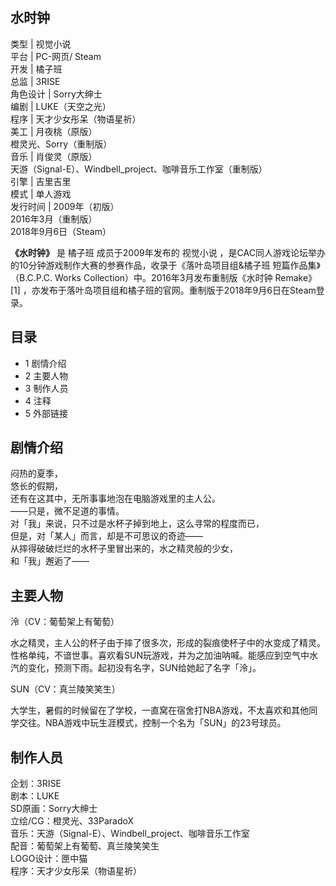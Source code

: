 水时钟  
---  
类型  |  视觉小说   
平台  |  PC-网页/  Steam   
开发  |  橘子班   
总监  |  3RISE   
角色设计  |  Sorry大绅士   
编剧  |  LUKE（天空之光）   
程序  |  天才少女彤呆（物语星祈）   
美工  |  月夜桃（原版）   
橙灵光、Sorry（重制版）  
音乐  |  肖俊灵（原版）   
天游（Signal-E）、Windbell_project、咖啡音乐工作室（重制版）  
引擎  |  吉里吉里   
模式  |  单人游戏   
发行时间  |  2009年（初版）   
2016年3月（重制版）  
2018年9月6日（Steam）  
  
**《水时钟》** 是  橘子班  成员于2009年发布的  视觉小说
，是CAC同人游戏论坛举办的10分钟游戏制作大赛的参赛作品，收录于《落叶岛项目组&橘子班 短篇作品集》（B.C.P.C. Works
Collection）中。2016年3月发布重制版《水时钟 Remake》  [1]
，亦发布于落叶岛项目组和橘子班的官网。重制版于2018年9月6日在Steam登录。

##  目录

  * 1  剧情介绍 
  * 2  主要人物 
  * 3  制作人员 
  * 4  注释 
  * 5  外部链接 

##  剧情介绍

闷热的夏季，  
悠长的假期，  
还有在这其中，无所事事地泡在电脑游戏里的主人公。  
——只是，微不足道的事情。  
对「我」来说，只不过是水杯子掉到地上，这么寻常的程度而已，  
但是，对「某人」而言，却是不可思议的奇迹——  
从摔得破破烂烂的水杯子里冒出来的，水之精灵般的少女，  
和「我」邂逅了——

##  主要人物

泠（CV：葡萄架上有葡萄）

水之精灵，主人公的杯子由于摔了很多次，形成的裂痕使杯子中的水变成了精灵。性格单纯，不谙世事。喜欢看SUN玩游戏，并为之加油呐喊。能感应到空气中水汽的变化，预测下雨。起初没有名字，SUN给她起了名字「泠」。

SUN（CV：真兰陵笑笑生）

大学生，暑假的时候留在了学校，一直窝在宿舍打NBA游戏，不太喜欢和其他同学交往。NBA游戏中玩生涯模式，控制一个名为「SUN」的23号球员。

##  制作人员

企划：3RISE  
剧本：LUKE  
SD原画：Sorry大绅士  
立绘/CG：橙灵光、33ParadoX  
音乐：天游（Signal-E）、Windbell_project、咖啡音乐工作室  
配音：葡萄架上有葡萄、真兰陵笑笑生  
LOGO设计：匣中猫  
程序：天才少女彤呆（物语星祈）